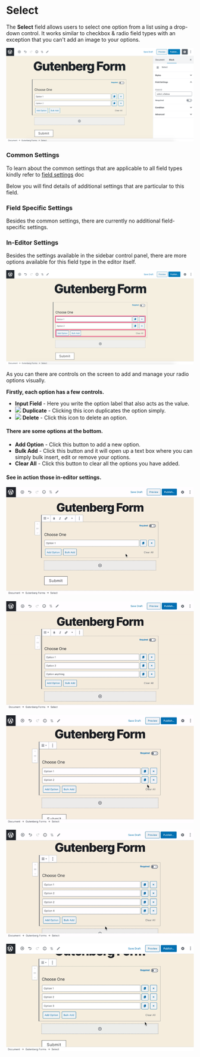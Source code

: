 # Select

The **Select** field allows users to select one option from a list using a drop-down control. It works similar to checkbox & radio field types with an exception that you can't add an image to your options.

![](../../.gitbook/assets/image-2020-06-26-at-6.47.21-pm.png)

### Common Settings <a id="common-settings"></a>

To learn about the common settings that are applicable to all field types kindly refer to [field settings](https://cakewp.gitbook.io/gutenberg-forms/getting-started/fields-settings#common-settings) doc‌

Below you will find details of additional settings that are particular to this field.‌

### Field Specific Settings <a id="field-specific-settings"></a>

Besides the common settings, there are currently no additional field-specific settings.

### In-Editor Settings <a id="in-editor-settings"></a>

Besides the settings available in the sidebar control panel, there are more options available for this field type in the editor itself.​‌

![](../../.gitbook/assets/image-2020-06-26-at-6.50.50-pm.png)

As you can there are controls on the screen to add and manage your radio options visually.‌

**Firstly, each option has a few controls.**‌

* **Input Field** - Here you write the option label that also acts as the value.
* ​​​​![](https://firebasestorage.googleapis.com/v0/b/gitbook-28427.appspot.com/o/assets%2F-M3kpG_L2KnkqtciR1m_%2F-MAkbmQWRsiIGJW_ooxL%2F-MAkn6vSdGXkxk7Lq-nn%2FImage%202020-06-26%20at%206.21.50%20PM.png?alt=media&token=71a07ed5-bd68-461f-a920-aba025b1aae7) **Duplicate** - Clicking this icon duplicates the option simply.
* ​​![](https://firebasestorage.googleapis.com/v0/b/gitbook-28427.appspot.com/o/assets%2F-M3kpG_L2KnkqtciR1m_%2F-MAkbmQWRsiIGJW_ooxL%2F-MAknJtt429sGA-svaM_%2FImage%202020-06-26%20at%206.22.04%20PM.png?alt=media&token=fc38882a-8a5d-433c-9968-fae297bcbb22) **Delete** - Click this icon to delete an option.

#### There are some options at the bottom. <a id="there-are-some-options-at-the-bottom"></a>

* **Add Option** - Click this button to add a new option.
* **Bulk Add** - Click this button and it will open up a text box where you can simply bulk insert, edit or remove your options.
* **Clear All** - Click this button to clear all the options you have added.

#### See in action those in-editor settings.​​​​​​ <a id="see-in-action-those-in-editor-settings"></a>

![Add an option](../../.gitbook/assets/screen-recording-2020-06-26-at-07.26-pm.gif)

![Delete an option](../../.gitbook/assets/screen-recording-2020-06-26-at-07.31-pm.gif)

![Duplicate an option](../../.gitbook/assets/screen-recording-2020-06-26-at-07.00-pm.gif)

![Bulk add or edit options](../../.gitbook/assets/screen-recording-2020-06-26-at-07.01-pm.gif)

![Clear all options](../../.gitbook/assets/screen-recording-2020-06-26-at-07.02-pm.gif)





